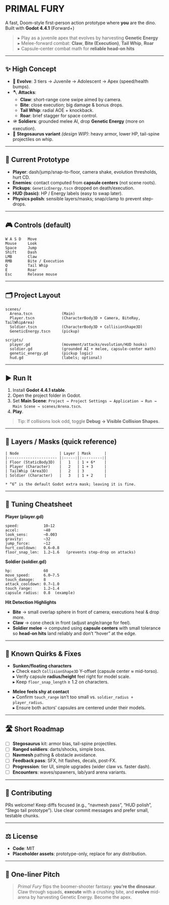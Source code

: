 # PRIMAL FURY

  A fast, Doom-style first-person action prototype where **you** are the dino. Built with **Godot 4.4.1** (Forward+)

> ▸ Play as a juvenile apex that evolves by harvesting **Genetic Energy**  
> ▸ Melee-forward combat: **Claw**, **Bite (Execution)**, **Tail Whip**, **Roar**  
> ▸ Capsule-center combat math for **reliable head-on hits**

---

## ✨ High Concept

- 🐊 **Evolve**: 3 tiers → Juvenile → Adolescent → Apex (speed/health bumps).
- 🪓 **Attacks**:
  - **Claw**: short-range cone swipe aimed by camera.
  - **Bite**: close execution; big damage & bonus drops.
  - **Tail Whip**: radial AOE + knockback.
  - **Roar**: brief stagger for space control.
- 🪖 **Soldiers**: grounded melee AI, drop **Genetic Energy** (more on execution).
- 🦕 **Stegosaurus variant** *(design WIP)*: heavy armor, lower HP, tail-spine
  projectiles on whip.

---

## 🧪 Current Prototype

- **Player**: dash/jump/snap-to-floor, camera shake, evolution thresholds, hurt CD.
- **Enemies**: contact computed from **capsule centers** (not scene roots).
- **Pickups**: `GeneticEnergy.tscn` dropped on death/execution.
- **HUD (basic)**: HP / Energy labels (easy to swap later).
- **Physics polish**: sensible layers/masks; snap/clamp to prevent step-drops.

---

## 🎮 Controls (default)

```
W A S D   Move
Mouse     Look
Space     Jump
Shift     Dash
LMB       Claw
RMB       Bite / Execution
Q         Tail Whip
E         Roar
Esc       Release mouse
```

---

## 🗂 Project Layout

```
scenes/
  Arena.tscn             (Main)
  Player.tscn            (CharacterBody3D + Camera, BiteRay, TailWhipArea)
  Soldier.tscn           (CharacterBody3D + CollisionShape3D)
  GeneticEnergy.tscn     (pickup)

scripts/
  player.gd              (movement/attacks/evolution/HUD hooks)
  soldier.gd             (grounded AI + melee, capsule-center math)
  genetic_energy.gd      (pickup logic)
  hud.gd                 (labels; optional)
```

---

## ▶️ Run It

1. Install **Godot 4.4.1 stable**.
2. Open the project folder in Godot.
3. Set **Main Scene**: `Project → Project Settings → Application → Run → Main Scene → scenes/Arena.tscn`.
4. **Play**.

> Tip: If collisions look odd, toggle **Debug → Visible Collision Shapes**.

---

## 🧱 Layers / Masks (quick reference)

```
| Node                  | Layer | Mask      |
|---------------------- |:-----:|:---------:|
| Floor (StaticBody3D)  |   1   | 1 + 6*    |
| Player (Character)    |   2   | 1 + 3     |
| TailWhip (Area3D)     |   2   | 3         |
| Soldier (Character)   |   3   | 1 + 2     |

* “6” is the default Godot extra mask; leaving it is fine.
```

---

## 🔧 Tuning Cheatsheet

**Player (player.gd)**
```
speed:           10–12
accel:           ~40
look_sens:       ~0.003
gravity:         ~32
jump_force:      ~12
hurt_cooldown:   0.6–0.8
floor_snap_len:  1.2–1.6   (prevents step-drop on attacks)
```

**Soldier (soldier.gd)**
```
hp:              60
move_speed:      6.0–7.5
touch_damage:    8
attack_cooldown: 0.7–1.0
touch_range:     1.2–1.4
capsule radius:  0.8  (example)
```

**Hit Detection Highlights**
- **Bite** → small overlap sphere in front of camera; executions heal & drop more.
- **Claw** → cone check in front (adjust angle/range for feel).
- **Soldier melee** → computed using **capsule centers** with small tolerance so
  **head-on hits** land reliably and don’t “hover” at the edge.

---

## 🧭 Known Quirks & Fixes

- **Sunken/floating characters**  
  ▸ Check each `CollisionShape3D` Y-offset (capsule center ≈ mid-torso).  
  ▸ Verify capsule **radius/height** feel right for model scale.  
  ▸ Keep `floor_snap_length` ≥ 1.2 on characters.

- **Melee feels shy at contact**  
  ▸ Confirm `touch_range` isn’t too small vs. `soldier_radius + player_radius`.  
  ▸ Ensure both actors’ capsules are centered under their models.

---

## 🛣️ Short Roadmap

- [ ] **Stegosaurus** kit: armor bias, tail-spine projectiles.
- [ ] **Ranged soldiers**: darts/shocks, simple boss.
- [ ] **Navmesh** pathing & obstacle avoidance.
- [ ] **Feedback pass**: SFX, hit flashes, decals, post-FX.
- [ ] **Progression**: tier UI, simple upgrades (wider claw vs. faster dash).
- [ ] **Encounters**: waves/spawners, lab/yard arena variants.

---

## 🤝 Contributing

PRs welcome! Keep diffs focused (e.g., “navmesh pass”, “HUD polish”, “Stego tail
prototype”). Use clear commit messages and prefer small, testable chunks.

---

## ⚖️ License

- **Code**: MIT  
- **Placeholder assets**: prototype-only, replace for any distribution.

---

## 🧵 One-liner Pitch

> _Primal Fury_ flips the boomer-shooter fantasy: **you’re the dinosaur**. Claw through
> squads, **execute** with a crushing bite, and **evolve** mid-arena by harvesting
> Genetic Energy. Become the apex.